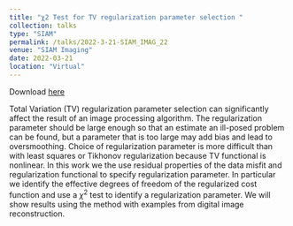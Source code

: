 ```yaml
---
title: "χ2 Test for TV regularization parameter selection "
collection: talks
type: "SIAM"
permalink: /talks/2022-3-21-SIAM_IMAG_22
venue: "SIAM Imaging"
date: 2022-03-21
location: "Virtual"
---
```


Download [here](https://jodimead.github.io/files/talks/SIAM_IMAG_22.pdf)

Total Variation (TV) regularization parameter selection can significantly affect the result of an image processing algorithm.  The regularization parameter should be large enough so that an estimate an ill-posed problem can be found, but a parameter that is too large may add bias and lead to oversmoothing.  Choice of regularization parameter is more difficult than with least squares or Tikhonov regularization because TV functional is nonlinear.  In this work we the use residual properties of the data misfit and regularization functional to specify regularization  parameter.  In particular we identify the effective degrees of freedom of the regularized cost function and use a $\chi^2$ test to identify a regularization parameter.  We will show results using the method with examples from digital image reconstruction.
